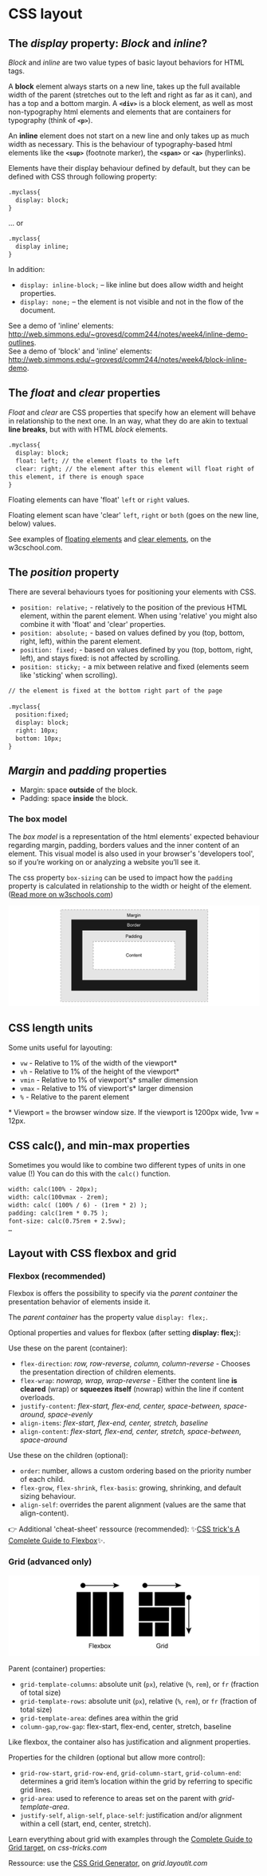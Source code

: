 # CSS layout

## The *display* property: *Block* and *inline*?

*Block* and *inline* are two value types of basic layout behaviors for HTML tags. 

A **block** element always starts on a new line, takes up the full available width of the parent (stretches out to the left and right as far as it can), and has a top and a bottom margin. A **`<div>`** is a block element, as well as most non-typography html elements and elements that are containers for typography (think of **`<p>`**).

An **inline** element does not start on a new line and only takes up as much width as necessary. This is the behaviour of typography-based html elements like the **`<sup>`** (footnote marker), the **`<span>`** or **`<a>`** (hyperlinks).

Elements have their display behaviour defined by default, but they can be defined with CSS through following property:

```
.myclass{
  display: block;
}
```

... or

```
.myclass{
  display inline;
}
```

In addition:

- `display: inline-block;` – like inline but does allow width and height properties.
- `display: none;` – the element is not visible and not in the flow of the document.

See a demo of 'inline' elements: http://web.simmons.edu/~grovesd/comm244/notes/week4/inline-demo-outlines. <br>
See a demo of 'block' and 'inline' elements: http://web.simmons.edu/~grovesd/comm244/notes/week4/block-inline-demo.

## The *float* and *clear* properties

*Float* and *clear* are CSS properties that specify how an element will behave in relationship to the next one. In an way, what they do are akin to textual **line breaks**, but with with HTML *block* elements.

```
.myclass{
  display: block;
  float: left; // the element floats to the left
  clear: right; // the element after this element will float right of this element, if there is enough space
}
```

Floating elements can have 'float' `left` or `right` values.

Floating element scan have 'clear' `left`, `right` or `both` (goes on the new line, below) values.

See examples of [floating elements](https://www.w3schools.com/css/css_float_examples.asp) and [clear elements](https://www.w3schools.com/css/css_float_clear.asp), on the w3cschool.com.

## The *position* property

There are several behaviours tyoes for positioning your elements with CSS. 

* `position: relative;` - relatively to the position of the previous HTML element, within the parent element. When using 'relative' you might also combine it with 'float' and 'clear' properties.
* `position: absolute;` - based on values defined by you (top, bottom, right, left), within the parent element.
* `position: fixed;` - based on values defined by you (top, bottom, right, left), and stays fixed: is not affected by scrolling.
* `position: sticky;` - a mix between relative and fixed (elements seem like 'sticking' when scrolling).

```
// the element is fixed at the bottom right part of the page

.myclass{
  position:fixed;
  display: block;
  right: 10px;
  bottom: 10px;
}
```

## *Margin* and *padding* properties

- Margin: space **outside** of the block.
- Padding: space **inside** the block.

### The box model

The *box model* is a representation of the html elements' expected behaviour regarding margin, padding, borders values and the inner content of an element. This visual model is also used in your browser's 'developers tool', so if you’re working on or analyzing a website you’ll see it.

The css property `box-sizing` can be used to impact how the `padding` property is calculated in relationship to the width or height of the element. ([Read more on w3schools.com](https://www.w3schools.com/css/css3_box-sizing.asp))

![The box model](box-model.png)

## CSS length units

Some units useful for layouting:

- `vw` - Relative to 1% of the width of the viewport*
- `vh` - Relative to 1% of the height of the viewport*
- `vmin` - Relative to 1% of viewport's* smaller dimension
- `vmax` - Relative to 1% of viewport's* larger dimension
- `%` - Relative to the parent element

\* Viewport = the browser window size. If the viewport is 1200px wide, 1vw = 12px.

## CSS calc(), and min-max properties

Sometimes you would like to combine two different types of units in one value (!) You can do this with the `calc()` function.

```
width: calc(100% - 20px);
width: calc(100vmax - 2rem);
width: calc( (100% / 6) - (1rem * 2) );
padding: calc(1rem * 0.75 );
font-size: calc(0.75rem + 2.5vw);
…
```

## Layout with CSS flexbox and grid

### Flexbox (recommended)

Flexbox is offers the possibility to specify via the *parent container* the presentation behavior of elements inside it. 

The *parent container* has the property value `display: flex;`.

Optional properties and values for flexbox (after setting **display: flex;**):

Use these on the parent (container):

- `flex-direction`: *row, row-reverse, column, column-reverse* - Chooses the presentation direction of children elements.
- `flex-wrap`: *nowrap, wrap, wrap-reverse* - Either the content line **is cleared** (wrap) or **squeezes itself** (nowrap) within the line if content overloads.
- `justify-content`: *flex-start, flex-end, center, space-between, space-around, space-evenly*
- `align-items`: *flex-start, flex-end, center, stretch, baseline*
- `align-content`: *flex-start, flex-end, center, stretch, space-between, space-around*

Use these on the children (optional):

- `order`: number, allows a custom ordering based on the priority number of each child.
- `flex-grow`, `flex-shrink`, `flex-basis`: growing, shrinking, and default sizing behaviour.
- `align-self`: overrides the parent alignment (values are the same that align-content).

👉 Additional 'cheat-sheet' ressource (recommended): ✨[CSS trick's A Complete Guide to Flexbox](https://css-tricks.com/snippets/css/a-guide-to-flexbox/)✨.

### Grid (advanced only)

![Grid](flexbox-vs-grid.png)

Parent (container) properties:

- `grid-template-columns`: absolute unit (`px`), relative (`%`, `rem`), or `fr` (fraction of total size)
- `grid-template-rows`: absolute unit (`px`), relative (`%`, `rem`), or `fr` (fraction of total size)
- `grid-template-area`: defines area within the grid
- `column-gap`,`row-gap`: flex-start, flex-end, center, stretch, baseline

Like flexbox, the container also has justification and alignment properties.

Properties for the children (optional but allow more control):

- `grid-row-start`, `grid-row-end`, `grid-column-start`, `grid-column-end`: determines a grid item’s location within the grid by referring to specific grid lines.
- `grid-area`: used to reference to areas set on the parent with *grid-template-area*.
- `justify-self`, `align-self`, `place-self`: justification and/or alignment within a cell (start, end, center, stretch).

Learn everything about grid with examples through the [Complete Guide to Grid target](https://css-tricks.com/snippets/css/complete-guide-grid/), on *css-tricks.com*

Ressource: use the [CSS Grid Generator](https://grid.layoutit.com), on *grid.layoutit.com*
